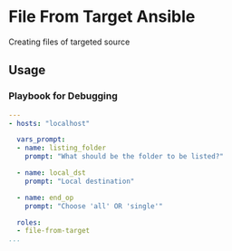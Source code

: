 # File From Target Ansible
Creating files of targeted source


## Usage

### Playbook for Debugging

```yaml
---
- hosts: "localhost"

  vars_prompt:
  - name: listing_folder
    prompt: "What should be the folder to be listed?"

  - name: local_dst
    prompt: "Local destination"

  - name: end_op
    prompt: "Choose 'all' OR 'single'"

  roles:
  - file-from-target
...
```
